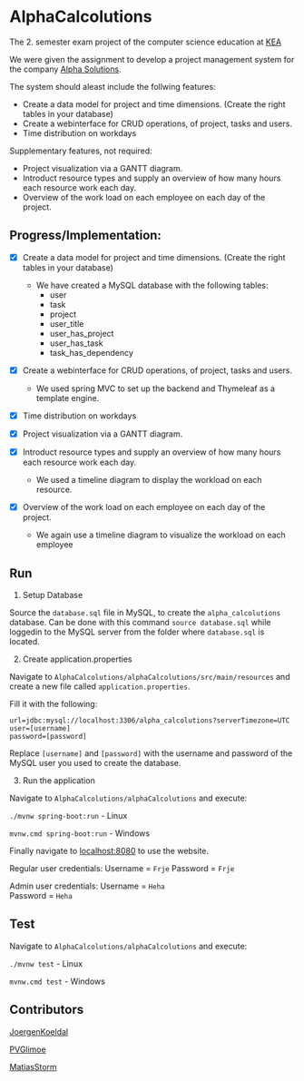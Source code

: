# AlphaCalcolutions
The 2. semester exam project of the computer science education at [KEA](https://kea.dk/)

We were given the assignment to develop a project management system for the company
[Alpha Solutions](https://www.alpha-solutions.com/da).

The system should aleast include the follwing features:
- Create a data model for project and time dimensions. (Create the right tables in your database)
- Create a webinterface for CRUD operations, of project, tasks and users.
- Time distribution on workdays

Supplementary features, not required:
- Project visualization via a GANTT diagram.
- Introduct resource types and supply an overview of how many hours each resource work each day.
- Overview of the work load on each employee on each day of the project.

## Progress/Implementation:
- [x] Create a data model for project and time dimensions. (Create the right tables in your database)
    - We have created a MySQL database with the following tables:
        - user
        - task
        - project
        - user_title
        - user_has_project
        - user_has_task
        - task_has_dependency
- [x] Create a webinterface for CRUD operations, of project, tasks and users.
    - We used spring MVC to set up the backend and Thymeleaf as a template engine.
- [x] Time distribution on workdays

- [x] Project visualization via a GANTT diagram.
- [x] Introduct resource types and supply an overview of how many hours each resource work each day.
    - We used a timeline diagram to display the workload on each resource.
- [x] Overview of the work load on each employee on each day of the project.
    - We again use a timeline diagram to visualize the workload on each employee

## Run
1. Setup Database

Source the `database.sql` file in MySQL, to create the `alpha_calcolutions` database.
Can be done with this command `source database.sql` while loggedin to the MySQL server from the folder where `database.sql` is located.

2. Create application.properties

Navigate to `AlphaCalcolutions/alphaCalcolutions/src/main/resources` and create a new file called `application.properties`.

Fill it with the following:
```
url=jdbc:mysql://localhost:3306/alpha_calcolutions?serverTimezone=UTC
user=[username]
password=[password]
```
Replace `[username]` and `[password]` with the username and password of the MySQL user you used to create the database.

3. Run the application

Navigate to `AlphaCalcolutions/alphaCalcolutions` and execute:

`./mvnw spring-boot:run` - Linux

`mvnw.cmd spring-boot:run` - Windows
 
Finally navigate to [localhost:8080](http://localhost:8080) to use the website.

Regular user credentials: 
Username = `Frje` 
Password = `Frje` 

Admin user credentials: 
Username = `Heha`  
Password = `Heha`  

## Test
Navigate to `AlphaCalcolutions/alphaCalcolutions` and execute:

`./mvnw test` - Linux

`mvnw.cmd test` - Windows


## Contributors
[JoergenKoeldal](https://github.com/JoergenKoeldal)

[PVGlimoe](https://github.com/PVGlimoe)

[MatiasStorm](https://github.com/MatiasStorm)
